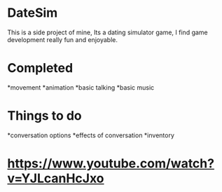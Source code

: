 # DateSim

This is a side project of mine, Its a dating simulator game, I find game development really fun and enjoyable.


# Completed 
*movement
*animation
*basic talking
*basic music

# Things to do
*conversation options
*effects of conversation
*inventory


# https://www.youtube.com/watch?v=YJLcanHcJxo
